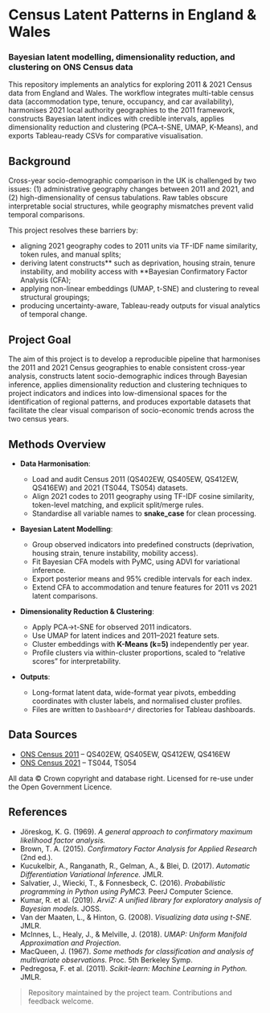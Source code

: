 # Census Latent Patterns in England & Wales
### Bayesian latent modelling, dimensionality reduction, and clustering on ONS Census data

This repository implements an analytics for exploring 2011 & 2021 Census data from England and Wales. The workflow integrates multi-table census data (accommodation type, tenure, occupancy, and car availability), harmonises 2021 local authority geographies to the 2011 framework, constructs Bayesian latent indices with credible intervals, applies dimensionality reduction and clustering (PCA–t-SNE, UMAP, K-Means), and exports Tableau-ready CSVs for comparative visualisation.  

## Background  

Cross-year socio-demographic comparison in the UK is challenged by two issues: (1) administrative geography changes between 2011 and 2021, and (2) high-dimensionality of census tabulations. Raw tables obscure interpretable social structures, while geography mismatches prevent valid temporal comparisons.  

This project resolves these barriers by:  
- aligning 2021 geography codes to 2011 units via TF-IDF name similarity, token rules, and manual splits;  
- deriving latent constructs** such as deprivation, housing strain, tenure instability, and mobility access with **Bayesian Confirmatory Factor Analysis (CFA);  
- applying non-linear embeddings (UMAP, t-SNE) and clustering to reveal structural groupings;  
- producing uncertainty-aware, Tableau-ready outputs for visual analytics of temporal change.  

## Project Goal

The aim of this project is to develop a reproducible pipeline that harmonises the 2011 and 2021 Census geographies to enable consistent cross-year analysis, constructs latent socio-demographic indices through Bayesian inference, applies dimensionality reduction and clustering techniques to project indicators and indices into low-dimensional spaces for the identification of regional patterns, and produces exportable datasets that facilitate the clear visual comparison of socio-economic trends across the two census years.

## Methods Overview  

- **Data Harmonisation**:  
  - Load and audit Census 2011 (QS402EW, QS405EW, QS412EW, QS416EW) and 2021 (TS044, TS054) datasets.  
  - Align 2021 codes to 2011 geography using TF-IDF cosine similarity, token-level matching, and explicit split/merge rules.  
  - Standardise all variable names to **snake_case** for clean processing.  

- **Bayesian Latent Modelling**:  
  - Group observed indicators into predefined constructs (deprivation, housing strain, tenure instability, mobility access).  
  - Fit Bayesian CFA models with PyMC, using ADVI for variational inference.  
  - Export posterior means and 95% credible intervals for each index.  
  - Extend CFA to accommodation and tenure features for 2011 vs 2021 latent comparisons.  

- **Dimensionality Reduction & Clustering**:  
  - Apply PCA→t-SNE for observed 2011 indicators.  
  - Use UMAP for latent indices and 2011–2021 feature sets.  
  - Cluster embeddings with **K-Means (k=5)** independently per year.  
  - Profile clusters via within-cluster proportions, scaled to “relative scores” for interpretability.  

- **Outputs**:  
  - Long-format latent data, wide-format year pivots, embedding coordinates with cluster labels, and normalised cluster profiles.  
  - Files are written to `Dashboard*/` directories for Tableau dashboards.  

## Data Sources  

- [ONS Census 2011](https://www.ons.gov.uk/census/2011census) – QS402EW, QS405EW, QS412EW, QS416EW  
- [ONS Census 2021](https://www.ons.gov.uk/census/2021census) – TS044, TS054  

All data © Crown copyright and database right. Licensed for re-use under the Open Government Licence.  

## References  

- Jöreskog, K. G. (1969). *A general approach to confirmatory maximum likelihood factor analysis.*  
- Brown, T. A. (2015). *Confirmatory Factor Analysis for Applied Research* (2nd ed.).  
- Kucukelbir, A., Ranganath, R., Gelman, A., & Blei, D. (2017). *Automatic Differentiation Variational Inference.* JMLR.  
- Salvatier, J., Wiecki, T., & Fonnesbeck, C. (2016). *Probabilistic programming in Python using PyMC3.* PeerJ Computer Science.  
- Kumar, R. et al. (2019). *ArviZ: A unified library for exploratory analysis of Bayesian models.* JOSS.  
- Van der Maaten, L., & Hinton, G. (2008). *Visualizing data using t-SNE.* JMLR.  
- McInnes, L., Healy, J., & Melville, J. (2018). *UMAP: Uniform Manifold Approximation and Projection.*  
- MacQueen, J. (1967). *Some methods for classification and analysis of multivariate observations.* Proc. 5th Berkeley Symp.  
- Pedregosa, F. et al. (2011). *Scikit-learn: Machine Learning in Python.* JMLR.  

> Repository maintained by the project team. Contributions and feedback welcome.  
